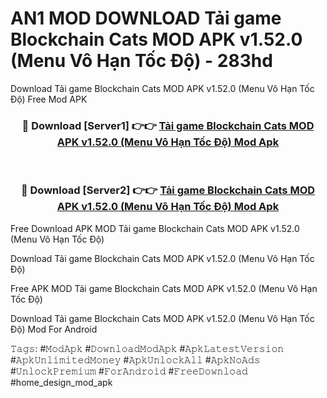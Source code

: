 # AN1 MOD DOWNLOAD Tải game Blockchain Cats MOD APK v1.52.0 (Menu Vô Hạn Tốc Độ) - 283hd
Download Tải game Blockchain Cats MOD APK v1.52.0 (Menu Vô Hạn Tốc Độ) Free Mod APK

<div align="center">
<h3>🔴 Download [Server1] 👉👉 <a href="https://apk-comot.site?title=Tải_game_Blockchain_Cats_MOD_APK_v1.52.0_(Menu_Vô_Hạn_Tốc_Độ)">Tải game Blockchain Cats MOD APK v1.52.0 (Menu Vô Hạn Tốc Độ) Mod Apk</a></h3><br>

<h3>🔴 Download [Server2] 👉👉 <a href="https://apk-comot.site?title=Tải_game_Blockchain_Cats_MOD_APK_v1.52.0_(Menu_Vô_Hạn_Tốc_Độ)">Tải game Blockchain Cats MOD APK v1.52.0 (Menu Vô Hạn Tốc Độ) Mod Apk</a></h3>
</div>


Free Download APK MOD Tải game Blockchain Cats MOD APK v1.52.0 (Menu Vô Hạn Tốc Độ)

Download Tải game Blockchain Cats MOD APK v1.52.0 (Menu Vô Hạn Tốc Độ) 

Free APK MOD Tải game Blockchain Cats MOD APK v1.52.0 (Menu Vô Hạn Tốc Độ) 

Download Tải game Blockchain Cats MOD APK v1.52.0 (Menu Vô Hạn Tốc Độ) Mod For Android

𝚃𝚊𝚐𝚜: #𝙼𝚘𝚍𝙰𝚙𝚔 #𝙳𝚘𝚠𝚗𝚕𝚘𝚊𝚍𝙼𝚘𝚍𝙰𝚙𝚔 #𝙰𝚙𝚔𝙻𝚊𝚝𝚎𝚜𝚝𝚅𝚎𝚛𝚜𝚒𝚘𝚗 #𝙰𝚙𝚔𝚄𝚗𝚕𝚒𝚖𝚒𝚝𝚎𝚍𝙼𝚘𝚗𝚎𝚢 #𝙰𝚙𝚔𝚄𝚗𝚕𝚘𝚌𝚔𝙰𝚕𝚕 #𝙰𝚙𝚔𝙽𝚘𝙰𝚍𝚜 #𝚄𝚗𝚕𝚘𝚌𝚔𝙿𝚛𝚎𝚖𝚒𝚞𝚖 #𝙵𝚘𝚛𝙰𝚗𝚍𝚛𝚘𝚒𝚍 #𝙵𝚛𝚎𝚎𝙳𝚘𝚠𝚗𝚕𝚘𝚊𝚍 #home_design_mod_apk